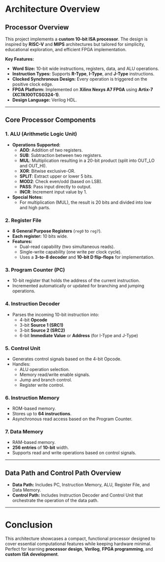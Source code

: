 # Architecture Overview

## Processor Overview

This project implements a **custom 10-bit ISA processor**. The design is inspired by **RISC-V** and **MIPS** architectures but tailored for simplicity, educational exploration, and efficient FPGA implementation.

**Key Features:**
- **Word Size:** 10-bit wide instructions, registers, data, and ALU operations.
- **Instruction Types:** Supports **R-Type**, **I-Type**, and **J-Type** instructions.
- **Clocked Synchronous Design:** Every operation is triggered on the positive clock edge.
- **FPGA Platform:** Implemented on **Xilinx Nexys A7 FPGA** using **Artix-7 (XC7A100TCSG324-1)**.
- **Design Language:** Verilog HDL.

---

## Core Processor Components

### 1. ALU (Arithmetic Logic Unit)
- **Operations Supported:**
  - **ADD**: Addition of two registers.
  - **SUB**: Subtraction between two registers.
  - **MUL**: Multiplication resulting in a 20-bit product (split into OUT_LO and OUT_HI).
  - **XOR**: Bitwise exclusive-OR.
  - **SPLIT**: Extract upper or lower 5 bits.
  - **MOD2**: Check even/odd (based on LSB).
  - **PASS**: Pass input directly to output.
  - **INCR**: Increment input value by 1.
- **Special Notes:**
  - For multiplication (MUL), the result is 20 bits and divided into low and high parts.

### 2. Register File
- **8 General Purpose Registers** (`reg0` to `reg7`).
- **Each register:** 10 bits wide.
- **Features:**
  - Dual-read capability (two simultaneous reads).
  - Single-write capability (one write per clock cycle).
  - Uses a **3-to-8 decoder** and **10-bit D flip-flops** for implementation.

### 3. Program Counter (PC)
- 10-bit register that holds the address of the current instruction.
- Incremented automatically or updated for branching and jumping operations.

### 4. Instruction Decoder
- Parses the incoming 10-bit instruction into:
  - 4-bit **Opcode**
  - 3-bit **Source 1 (SRC1)**
  - 3-bit **Source 2 (SRC2)**
  - 6-bit **Immediate Value** or **Address** (for I-Type and J-Type)

### 5. Control Unit
- Generates control signals based on the 4-bit Opcode.
- Handles:
  - ALU operation selection.
  - Memory read/write enable signals.
  - Jump and branch control.
  - Register write control.

### 6. Instruction Memory
- ROM-based memory.
- Stores up to **64 instructions**.
- Asynchronous read access based on the Program Counter.

### 7. Data Memory
- RAM-based memory.
- **256 entries** of **10-bit** width.
- Supports read and write operations based on control signals.

---

## Data Path and Control Path Overview

- **Data Path:** Includes PC, Instruction Memory, ALU, Register File, and Data Memory.
- **Control Path:** Includes Instruction Decoder and Control Unit that orchestrate the operation of the data path.

---

# Conclusion

This architecture showcases a compact, functional processor designed to cover essential computational features while keeping hardware minimal.  
Perfect for learning **processor design**, **Verilog**, **FPGA programming**, and **custom ISA development**.
